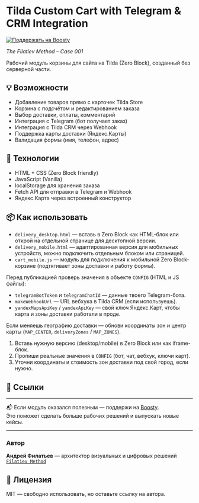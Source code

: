 # Tilda Custom Cart with Telegram & CRM Integration  
[![Поддержать на Boosty](https://img.shields.io/badge/Support-Boosty-orange?logo=boosty)](https://boosty.to/afilaga)

_The Filatiev Method – Case 001_

Рабочий модуль корзины для сайта на Tilda (Zero Block), созданный без серверной части.

## 💡 Возможности
- Добавление товаров прямо с карточек Tilda Store
- Корзина с подсчётом и редактированием заказа
- Выбор доставки, оплаты, комментарий
- Интеграция с Telegram (бот получает заказ)
- Интеграция с Tilda CRM через Webhook
- Поддержка карты доставки (Яндекс.Карты)
- Валидация формы (имя, телефон, адрес)

## 🧩 Технологии
- HTML + CSS (Zero Block friendly)
- JavaScript (Vanilla)
- localStorage для хранения заказа
- Fetch API для отправки в Telegram и Webhook
- Яндекс.Карта через встроенный конструктор

## 📦 Как использовать

- `delivery_desktop.html` — вставь в Zero Block как HTML-блок или открой на отдельной странице для десктопной версии.
- `delivery_mobile.html` — адаптированная версия для мобильных устройств, можно подключить отдельным блоком или страницей.
- `cart_mobile.js` — модуль для подключения к мобильной Zero Block-корзине (подтягивает зоны доставки и работу формы).

Перед публикацией проверь значения в объекте `CONFIG` (HTML и JS файлы):
- `telegramBotToken` и `telegramChatId` — данные твоего Telegram-бота.
- `makeWebhookUrl` — URL вебхука в Tilda CRM (если используешь).
- `yandexMapsApiKey` / `yandexApiKey` — свой ключ Яндекс.Карт, чтобы карта и зоны доставки работали в проде.

Если меняешь географию доставки — обнови координаты зон и центр карты (`MAP_CENTER`, `deliveryZones` / `MAP_ZONES`).


1. Вставь нужную версию (desktop/mobile) в Zero Block или как iframe-блок.
2. Пропиши реальные значения в `CONFIG` (бот, чат, вебхук, ключи карт).
3. Уточни координаты и стоимость зон доставки под свой город, если нужно.

## 🔗 Ссылки

---

📬 Если модуль оказался полезным — поддержи на [Boosty](https://boosty.to/afilaga).  
Это поможет сделать больше рабочих решений и выпускать новые кейсы.


---

### Автор  
**Андрей Филатьев** — архитектор визуальных и цифровых решений  
[`Filatiev Method`](https://boosty.to/afilaga)

## 🧷 Лицензия  
MIT — свободно использовать, но оставьте ссылку на автора.
